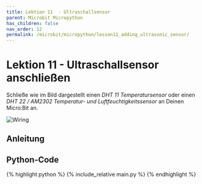 ```yaml
---
title: Lektion 11  - Ultraschallsensor
parent: Microbit Micropython
has_children: false
nav_order: 12
permalink: /microbit/micropython/lesson11_adding_ultrasonic_sensor/
---
```


# Lektion 11 - Ultraschallsensor anschließen 

Schließe wie im Bild dargestellt einen _DHT 11 Temperatursensor_ oder einen _DHT 22 / AM2302 Temperatur- und Luftfeuchtigkeitssensor_ an Deinen Micro:Bit an.

![Wiring](./wiring.png "Wiring")

## Anleitung

## Python-Code

{% highlight python %}
    {% include_relative main.py %}
{% endhighlight %}
